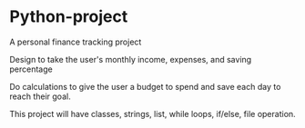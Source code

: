 # Python-project

A personal finance tracking project 

Design to take the user's monthly income, expenses, and saving percentage

Do calculations to give the user a budget to spend and save each day to reach their goal.

This project will have classes, strings, list, while loops, if/else, file operation. 
